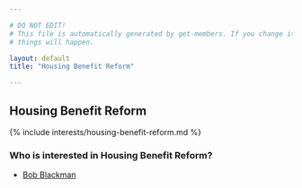 ```yaml
---

# DO NOT EDIT!
# This file is automatically generated by get-members. If you change it, bad
# things will happen.

layout: default
title: "Housing Benefit Reform"

---
```


## Housing Benefit Reform

{% include interests/housing-benefit-reform.md %}

### Who is interested in Housing Benefit Reform?


* [Bob Blackman](/members/bob-blackman.html)

